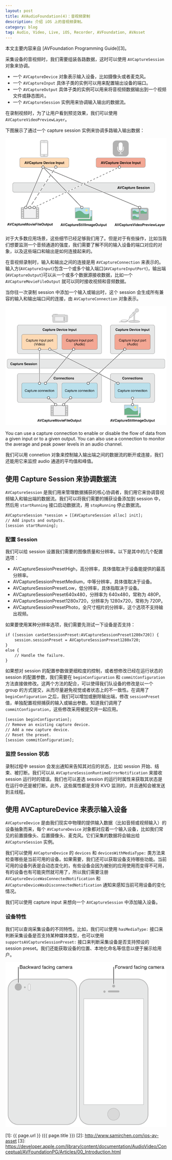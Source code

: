 ```yaml
---
layout: post
title: AVAudioFoundation(4)：音视频录制
description: 介绍 iOS 上的音视频录制。
category: blog
tag: Audio, Video, Live, iOS, Recorder, AVFoundation, AVAsset
---
```


本文主要内容来自 [AVFoundation Programming Guide][3]。


采集设备的音视频时，我们需要组装各路数据，这时可以使用 `AVCaptureSession` 对象来协调。

- 一个 `AVCaptureDevice` 对象表示输入设备，比如摄像头或者麦克风。
- 一个 `AVCaptureInput` 具体子类的实例可以用来配置输出设备的端口。
- 一个 `AVCaptureOutput` 具体子类的实例可以用来将音视频数据输出到一个视频文件或静态图片。
- 一个 `AVCaptureSession` 实例用来协调输入输出的数据流。

在录制视频时，为了让用户看到预览效果，我们可以使用 `AVCaptureVideoPreviewLayer`。

下图展示了通过一个 capture session 实例来协调多路输入输出数据：

![image](../../images/ios-avfoundation/capture_overview.png)


对于大多数应用场景，这些细节已经足够我们用了。但是对于有些操作，比如当我们想要监测一个音频通道的强度，我们需要了解不同的输入设备的端口对应的对象，以及这些端口和输出是如何连接起来的。



在音视频录制时，输入和输出之间的连接是用 `AVCaptureConnection` 来表示的。输入方(`AVCaptureInput`)包含一个或多个输入端口(`AVCaptureInputPort`)，输出端(`AVCaptureOutput`)可以从一个或多个数据源接收数据，比如一个 `AVCaptureMovieFileOutput` 就可以同时接收视频和音频数据。


当你往一次录制 session 中添加一个输入或输出时，这个 session 会生成所有兼容的输入和输出端口间的连接，由 `AVCaptureConnection` 对象表示。


![image](../../images/ios-avfoundation/capture_detail.png)


You can use a capture connection to enable or disable the flow of data from a given input or to a given output. You can also use a connection to monitor the average and peak power levels in an audio channel.

我们可以用 connetion 对象来控制输入输出端之间的数据流的断开或连接，我们还能用它来监控 audio 通道的平均值和峰值。



## 使用 Capture Session 来协调数据流



`AVCaptureSession` 是我们用来管理数据捕获的核心协调者，我们用它来协调音视频输入和输出端的数据流。我们可以将我们需要的捕获设备添加到 session 中，然后用 `startRunning` 接口启动数据流，用 `stopRunning` 停止数据流。

```
AVCaptureSession *session = [[AVCaptureSession alloc] init];
// Add inputs and outputs.
[session startRunning];
```


### 配置 Session


我们可以给 session 设置我们需要的图像质量和分辨率。以下是其中的几个配置选项：

- AVCaptureSessionPresetHigh，高分辨率，具体值取决于设备能提供的最高分辨率。
- AVCaptureSessionPresetMedium，中等分辨率，具体值取决于设备。
- AVCaptureSessionPresetLow，低分辨率，具体指取决于设备。
- AVCaptureSessionPreset640x480，分辨率为 640x480，常称为 480P。
- AVCaptureSessionPreset1280x720，分辨率为 1280x720，常称为 720P。
- AVCaptureSessionPresetPhoto，全尺寸相片的分辨率，这个选项不支持输出视频。


如果要使用某种分辨率选项，我们需要先测试一下设备是否支持：


```
if ([session canSetSessionPreset:AVCaptureSessionPreset1280x720]) {
    session.sessionPreset = AVCaptureSessionPreset1280x720;
}
else {
    // Handle the failure.
}
```



如果想对 session 的配置参数做更细粒度的控制，或者想修改已经在运行状态的 session 的配置参数，我们需要在 `beginConfiguration` 和 `commitConfiguration` 方法直接做修改。这两个方法的配合，可以使得我们队设备的修改是以一个 group 的方式提交，从而尽量避免视觉或者状态上的不一致性。在调用了 `beginConfiguration` 之后，我们可以增加或删除输出端，修改 `sessionPreset` 值，单独配置视频捕获的输入或输出参数。知道我们调用了 `commitConfiguration`，这些修改采用被提交并一起应用。


```
[session beginConfiguration];
// Remove an existing capture device.
// Add a new capture device.
// Reset the preset.
[session commitConfiguration];
```


### 监控 Session 状态


录制过程中 session 会发出通知来告知其对应的状态，比如 session 开始、结束、被打断。我们可以从 `AVCaptureSessionRuntimeErrorNotification` 来接收 session 运行时的错误。我们也可以差选 session 的运行时属性来获取其状态是在运行中还是被打断。此外，这些属性都是支持 KVO 监测的，并且通知会被发送到主线程。



## 使用 AVCaptureDevice 来表示输入设备


`AVCaptureDevice` 是由我们现实中物理的提供输入数据（比如音频或视频输入）的设备抽象而来，每个 `AVCaptureDevice` 对象都对应着一个输入设备，比如我们常见的前置摄像头、后置摄像头、麦克风。它们采集的数据将会输出给 `AVCaptureSession` 实例。

我们可以使用 `AVCaptureDevice` 的 `devices` 和 `devicesWithMediaType:` 类方法来检查哪些是当前可用的设备。如果需要，我们还可以获取设备支持哪些功能。当前可用的设备列表是会动态变化的，有些设备会因为被别的应用使用而变得不可用，有的设备也有可能突然就可用了，所以我们需要注册 `AVCaptureDeviceWasConnectedNotification` 和 `AVCaptureDeviceWasDisconnectedNotification` 通知来感知当前可用设备的变化情况。

我们可以使用 capture input 来想向一个 `AVCaptureSession` 中添加输入设备。


### 设备特性


我们可以查询采集设备的不同特性。比如，我们可以使用 `hasMediaType:` 接口来判断采集设备是否支持某种媒体类型，也可以使用 `supportsAVCaptureSessionPreset:` 接口来判断采集设备是否支持预设的 session preset。我们还能获取设备的位置、本地化命名等信息以便于展示给用户。


![image](../../images/ios-avfoundation/cameras.png)













[SamirChen]: http://www.samirchen.com "SamirChen"
[1]: {{ page.url }} ({{ page.title }})
[2]: http://www.samirchen.com/ios-av-asset
[3]: https://developer.apple.com/library/content/documentation/AudioVideo/Conceptual/AVFoundationPG/Articles/00_Introduction.html